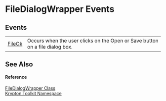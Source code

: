 # FileDialogWrapper Events




## Events
<table>
<tr>
<td><a href="cc0ed8fc-93f5-726d-0f70-67780ae0e7eb.md">FileOk</a></td>
<td>Occurs when the user clicks on the Open or Save button on a file dialog box.</td></tr>
</table>

## See Also


#### Reference
<a href="eec64c5e-c86e-9628-c49c-0f686fc764d7.md">FileDialogWrapper Class</a>  
<a href="79d2eac2-21f4-54ff-7552-b20c33c30600.md">Krypton.Toolkit Namespace</a>  
